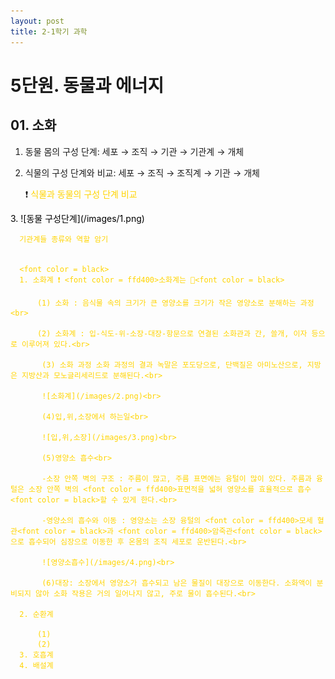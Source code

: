 ```yaml
---
layout: post
title: 2-1학기 과학
---
```

# 5단원. 동물과 에너지


## 01. 소화
  1. 동물 몸의 구성 단계:  세포 → 조직 → 기관 → 기관계 → 개체
  2. 식물의 구성 단계와 비교:  세포 → 조직 → 조직계 → 기관 → 개체


      ❗️ <font color = ffd400>식물과 동물의 구성 단계 비교
  <font color = black>
  3. ![동물 구성단계](/images/1.png)
  <font color = ffd400>
  
      기관계들 종류와 역할 암기

  
      <font color = black>
      1. 소화계 ❗️ <font color = ffd400>소화계는 💩<font color = black>

          (1) 소화 : 음식물 속의 크기가 큰 영양소를 크기가 작은 영양소로 분해하는 과정<br>
          
          (2) 소화계 : 입-식도-위-소장-대장-항문으로 연결된 소화관과 간, 쓸개, 이자 등으로 이루어져 있다.<br>

           (3) 소화 과정 소화 과정의 결과 녹말은 포도당으로, 단백질은 아미노산으로, 지방은 지방산과 모노글리세리드로 분해된다.<br>

           ![소화계](/images/2.png)<br>

           (4)입,위,소장에서 하는일<br>

           ![입,위,소장](/images/3.png)<br>

           (5)영양소 흡수<br>

           -소장 안쪽 벽의 구조 : 주름이 많고, 주름 표면에는 융털이 많이 있다. 주름과 융털은 소장 안쪽 벽의 <font color = ffd400>표면적을 넓혀 영양소를 효율적으로 흡수<font color = black>할 수 있게 한다.<br>

           -영양소의 흡수와 이동 : 영양소는 소장 융털의 <font color = ffd400>모세 혈관<font color = black>과 <font color = ffd400>암죽관<font color = black>으로 흡수되어 심장으로 이동한 후 온몸의 조직 세포로 운반된다.<br>

           ![영양소흡수](/images/4.png)<br>

           (6)대장: 소장에서 영양소가 흡수되고 남은 물질이 대장으로 이동한다. 소화액이 분비되지 않아 소화 작용은 거의 일어나지 않고, 주로 물이 흡수된다.<br>

      2. 순환계

          (1)
          (2)
      3. 호흡계
      4. 배설계 